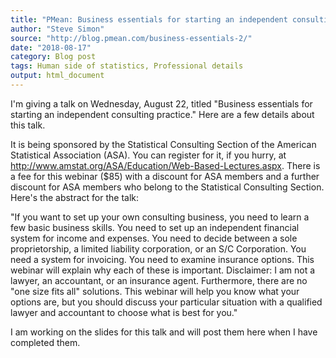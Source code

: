 ```yaml
---
title: "PMean: Business essentials for starting an independent consulting practice"
author: "Steve Simon"
source: "http://blog.pmean.com/business-essentials-2/"
date: "2018-08-17"
category: Blog post
tags: Human side of statistics, Professional details
output: html_document
---
```


I'm giving a talk on Wednesday, August 22, titled "Business essentials
for starting an independent consulting practice." Here are a few details
about this talk.

<!---More--->

It is being sponsored by the Statistical Consulting Section of the
American Statistical Association (ASA). You can register for it, if you
hurry, at <http://www.amstat.org/ASA/Education/Web-Based-Lectures.aspx>.
There is a fee for this webinar (\$85) with a discount for ASA members
and a further discount for ASA members who belong to the Statistical
Consulting Section. Here's the abstract for the talk:

"If you want to set up your own consulting business, you need to learn a
few basic business skills. You need to set up an independent financial
system for income and expenses. You need to decide between a sole
proprietorship, a limited liability corporation, or an S/C Corporation.
You need a system for invoicing. You need to examine insurance options.
This webinar will explain why each of these is important. Disclaimer: I
am not a lawyer, an accountant, or an insurance agent. Furthermore,
there are no "one size fits all" solutions. This webinar will help you
know what your options are, but you should discuss your particular
situation with a qualified lawyer and accountant to choose what is best
for you."

I am working on the slides for this talk and will post them here when I
have completed them.


